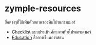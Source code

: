 # zymple-resources
สื่อต่างๆที่ใช้เพิ่มศักยภาพของทีมโปรแกรมเมอร์

* [Checklist](https://github.com/zymple/zymple-resources/blob/master/checklist.md) แบบประเมินศักยภาพทีมโปรแกรมเมอร์
* [Education](https://github.com/zymple/zymple-resources/blob/master/education.md) สื่อการเรียนการสอน
